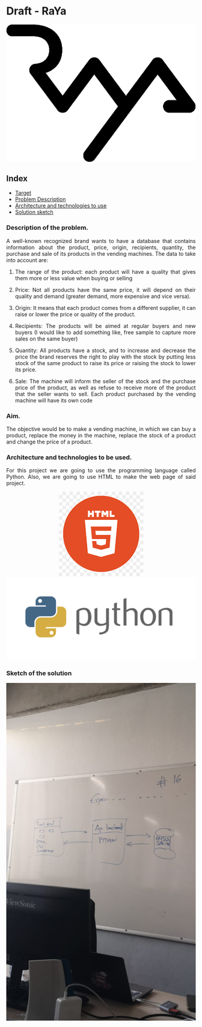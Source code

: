 <div align="justify">

# Draft - RaYa

<div align="center" width="100px">
<img src="https://github.com/21raz21/proyecto-ets/blob/main/doc/img/logo-raya-social-marketing-academy-in-company.png" />
</div>

## Index
  

- [Target](#target)
- [Problem Description](#Description)
- [Architecture and technologies to use](#architecture)
- [Solution sketch](#sketch)

### Description <a name="Description"></a> of the problem.

A well-known recognized brand wants to have a database that contains information about the product, price, origin, recipients, quantity, the purchase and sale of its products in the vending machines. The data to take into account are:

1. The range of the product: each product will have a quality that gives them more or less value when buying or selling

2. Price: Not all products have the same price, it will depend on their quality and demand (greater demand, more expensive and vice versa).

3. Origin: It means that each product comes from a different supplier, it can raise or lower the price or quality of the product.

4. Recipients: The products will be aimed at regular buyers and new buyers (I would like to add something like, free sample to capture more sales on the same buyer)

5. Quantity: All products have a stock, and to increase and decrease the price the brand reserves the right to play with the stock by putting less stock of the same product to raise its price or raising the stock to lower its price.

6. Sale: The machine will inform the seller of the stock and the purchase price of the product, as well as refuse to receive more of the product that the seller wants to sell. Each product purchased by the vending machine will have its own code

### Aim.

The objective would be to make a vending machine, in which we can buy a product, replace the money in the machine, replace the stock of a product and change the price of a product.

### Architecture <a name="architecture"> and technologies to be used.
For this project we are going to use the programming language called Python. Also, we are going to use HTML to make the web page of said project.

<div align="center">
<img src="https://github.com/21raz21/proyecto-ets/blob/main/doc/img/html.png" />
</div>

<div align="center">
<img src="https://github.com/21raz21/proyecto-ets/blob/main/doc/img/phyton.png" />
</div>

### Sketch <a name="sketch"> of the solution

<div align="center">
<img src="https://github.com/21raz21/proyecto-ets/blob/main/doc/img/IMG-20230329-WA0016.jpg" />
</div>


